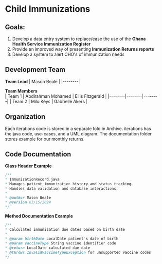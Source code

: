# Child Immunizations

## Goals:
1. Develop a data entry system to replace/ease the use of the <b>Ghana Health Service Immunization Register</b>
2. Provide an improved way of presenting <b>Immunization Returns reports</b>
3. Develop a system to alert CHO's of immunization needs

## Development Team
**Team Lead**
| Mason Beale |
|--------|

**Team Members**  
| Team 1 | Abdirahman Mohamed | Ellis Fitzgerald |
|--------|--------|--------|
| Team 2 | Milo Keys | Gabrielle Akers |

## Organization
Each iterations code is stored in a separate fold in Archive. iterations has the java code, use-cases, and a UML diagram. The documentation folder stores example for our monthly returns.

## Code Documentation
**Class Header Example**
```java
/**
* ImmunizationRecord.java
* Manages patient immunization history and status tracking.
* Handles data validation and database interactions.
*
* @author Mason Beale
* @version 03/15/2024
*/
```
**Method Documentation Example**
```java
/**
* Calculates immunization due dates based on birth date
* 
* @param birthDate LocalDate patient's date of birth
* @param vaccineType String vaccine identifier code
* @return LocalDate calculated due date
* @throws InvalidVaccineTypeException for unsupported vaccine codes
*/
```
